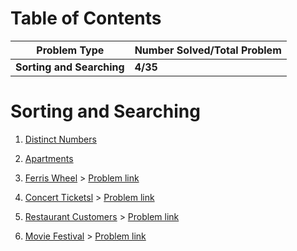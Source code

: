 # Table of Contents

| Problem Type | Number Solved/Total Problem |
|-------------| --------------------|
| __Sorting and Searching__ |     __4/35__ |

# Sorting and Searching
<ol>
<li>

[Distinct Numbers](Distinct_Numbers.cpp)
</li>
<li>
  
[Apartments](Apartments.cpp)

</li>
<li>
  
  [Ferris Wheel](Ferris_Wheel.cpp)    >         [Problem link](https://cses.fi/problemset/task/1091/)
</li>
<li>
  
  [Concert Ticketsl](Concert_Tickets.cpp)  >  [Problem link](https://cses.fi/problemset/task/1090/)
</li>
<li>

  
  [Restaurant Customers](Restaurant_Customers.cpp)  >  [Problem link](https://cses.fi/problemset/task/1619)
</li>
<li>

  
  [Movie Festival](Movie_Festival.cpp)  >  [Problem link](https://cses.fi/problemset/task/1629/)
</li>

</ol>
